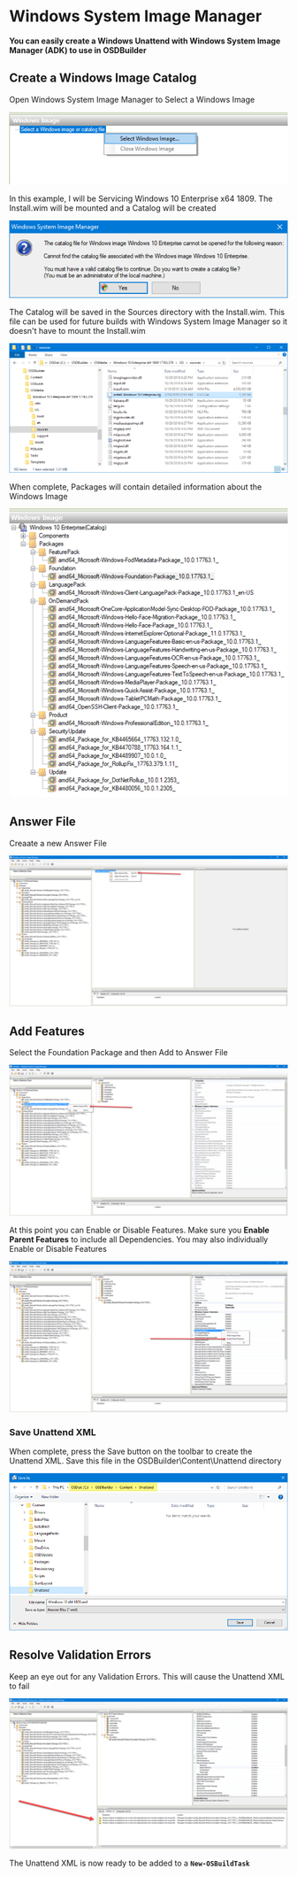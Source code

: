 # Windows System Image Manager

**You can easily create a Windows Unattend with Windows System Image Manager \(ADK\) to use in OSDBuilder**

## Create a Windows Image Catalog

Open Windows System Image Manager to Select a Windows Image

![](../../../../../.gitbook/assets/image%20%2887%29.png)

In this example, I will be Servicing Windows 10 Enterprise x64 1809.  The Install.wim will be mounted and a Catalog will be created

![](../../../../../.gitbook/assets/image%20%2857%29.png)

The Catalog will be saved in the Sources directory with the Install.wim.  This file can be used for future builds with Windows System Image Manager so it doesn't have to mount the Install.wim

![](../../../../../.gitbook/assets/image%20%28155%29.png)

When complete, Packages will contain detailed information about the Windows Image

![](../../../../../.gitbook/assets/image%20%28124%29.png)

## Answer File

Creaate a new Answer File

![](../../../../../.gitbook/assets/image%20%28121%29.png)

## Add Features

Select the Foundation Package and then Add to Answer File

![](../../../../../.gitbook/assets/image%20%2850%29.png)

At this point you can Enable or Disable Features.  Make sure you **Enable Parent Features** to include all Dependencies.  You may also individually Enable or Disable Features

![](../../../../../.gitbook/assets/image%20%2869%29.png)

### Save Unattend XML

When complete, press the Save button on the toolbar to create the Unattend XML.  Save this file in the OSDBuilder\Content\Unattend directory

![](../../../../../.gitbook/assets/image%20%2889%29.png)

## Resolve Validation Errors

Keep an eye out for any Validation Errors.  This will cause the Unattend XML to fail

![](../../../../../.gitbook/assets/image%20%28119%29.png)

The Unattend XML is now ready to be added to a **`New-OSBuildTask`**

